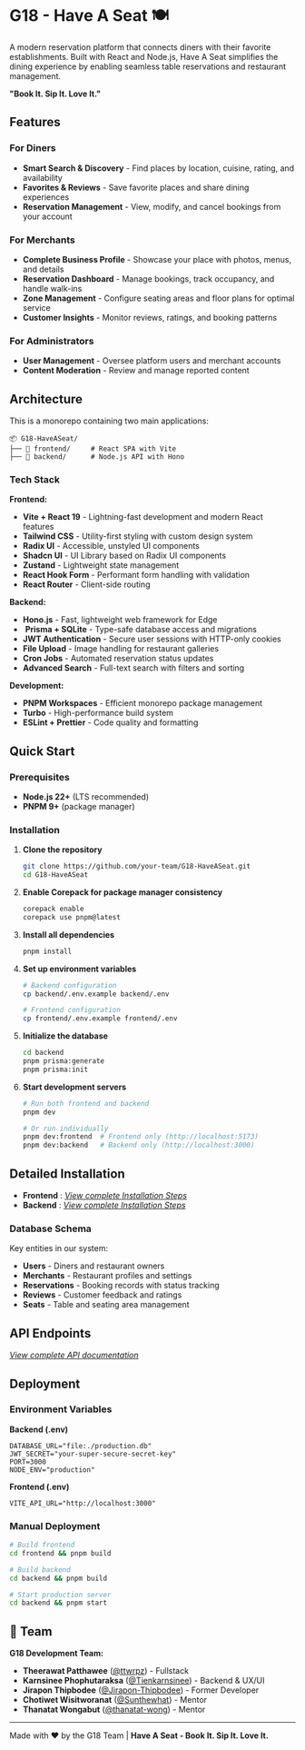 # G18 - Have A Seat 🍽️

A modern reservation platform that connects diners with their favorite establishments. Built with React and Node.js, Have A Seat simplifies the dining experience by enabling seamless table reservations and restaurant management.

**"Book It. Sip It. Love It."**

## Features

### For Diners
- **Smart Search & Discovery** - Find places by location, cuisine, rating, and availability
- **Favorites & Reviews** - Save favorite places and share dining experiences
- **Reservation Management** - View, modify, and cancel bookings from your account

### For Merchants
- **Complete Business Profile** - Showcase your place with photos, menus, and details
- **Reservation Dashboard** - Manage bookings, track occupancy, and handle walk-ins
- **Zone Management** - Configure seating areas and floor plans for optimal service
- **Customer Insights** - Monitor reviews, ratings, and booking patterns

### For Administrators
- **User Management** - Oversee platform users and merchant accounts
- **Content Moderation** - Review and manage reported content

## Architecture

This is a monorepo containing two main applications:

```
📦 G18-HaveASeat/
├── 🎨 frontend/     # React SPA with Vite
├── 🔧 backend/      # Node.js API with Hono
```

### Tech Stack

**Frontend:**
- **Vite + React 19** - Lightning-fast development and modern React features
- **Tailwind CSS** - Utility-first styling with custom design system
- **Radix UI** - Accessible, unstyled UI components
- **Shadcn UI** - UI Library based on Radix UI components
- **Zustand** - Lightweight state management
- **React Hook Form** - Performant form handling with validation
- **React Router** - Client-side routing

**Backend:**
-  **Hono.js** - Fast, lightweight web framework for Edge
- ️ **Prisma + SQLite** - Type-safe database access and migrations
-  **JWT Authentication** - Secure user sessions with HTTP-only cookies
-  **File Upload** - Image handling for restaurant galleries
-  **Cron Jobs** - Automated reservation status updates
-  **Advanced Search** - Full-text search with filters and sorting

**Development:**
- **PNPM Workspaces** - Efficient monorepo package management
-  **Turbo** - High-performance build system
- **ESLint + Prettier** - Code quality and formatting

## Quick Start

### Prerequisites
- **Node.js 22+** (LTS recommended)
- **PNPM 9+** (package manager)

### Installation

1. **Clone the repository**
   ```bash
   git clone https://github.com/your-team/G18-HaveASeat.git
   cd G18-HaveASeat
   ```

2. **Enable Corepack for package manager consistency**
   ```bash
   corepack enable
   corepack use pnpm@latest
   ```

3. **Install all dependencies**
   ```bash
   pnpm install
   ```

4. **Set up environment variables**
   ```bash
   # Backend configuration
   cp backend/.env.example backend/.env
   
   # Frontend configuration  
   cp frontend/.env.example frontend/.env
   ```

5. **Initialize the database**
   ```bash
   cd backend
   pnpm prisma:generate
   pnpm prisma:init
   ```

6. **Start development servers**
   ```bash
   # Run both frontend and backend
   pnpm dev
   
   # Or run individually
   pnpm dev:frontend  # Frontend only (http://localhost:5173)
   pnpm dev:backend   # Backend only (http://localhost:3000)
   ```

## Detailed Installation

- **Frontend** : *[View complete Installation Steps](./frontend/README.md#development-setup)*
- **Backend** : *[View complete Installation Steps](./backend/README.md#development-setup)*

### Database Schema

Key entities in our system:
- **Users** - Diners and restaurant owners
- **Merchants** - Restaurant profiles and settings
- **Reservations** - Booking records with status tracking
- **Reviews** - Customer feedback and ratings
- **Seats** - Table and seating area management

## API Endpoints

*[View complete API documentation](./backend/README.md#api-endpoints)*

## Deployment

### Environment Variables

**Backend (.env)**
```env
DATABASE_URL="file:./production.db"
JWT_SECRET="your-super-secure-secret-key"
PORT=3000
NODE_ENV="production"
```

**Frontend (.env)**
```env
VITE_API_URL="http://localhost:3000"
```

### Manual Deployment
```bash
# Build frontend
cd frontend && pnpm build

# Build backend  
cd backend && pnpm build

# Start production server
cd backend && pnpm start
```

## 👥 Team

**G18 Development Team:**
- **Theerawat Patthawee** ([@ttwrpz](https://github.com/ttwrpz)) - Fullstack
- **Karnsinee Phophutaraksa** ([@Tienkarnsinee](https://github.com/Tienkarnsinee)) - Backend & UX/UI
- **Jirapon Thipbodee** ([@Jirapon-Thipbodee](https://github.com/Jirapon-Thipbodee)) - Former Developer
- **Chotiwet Wisitworanat** ([@Sunthewhat](https://github.com/Sunthewhat)) - Mentor
- **Thanatat Wongabut** ([@thanatat-wong](https://github.com/thanatat-wong)) - Mentor

---

Made with ❤️ by the G18 Team | **Have A Seat - Book It. Sip It. Love It.**
